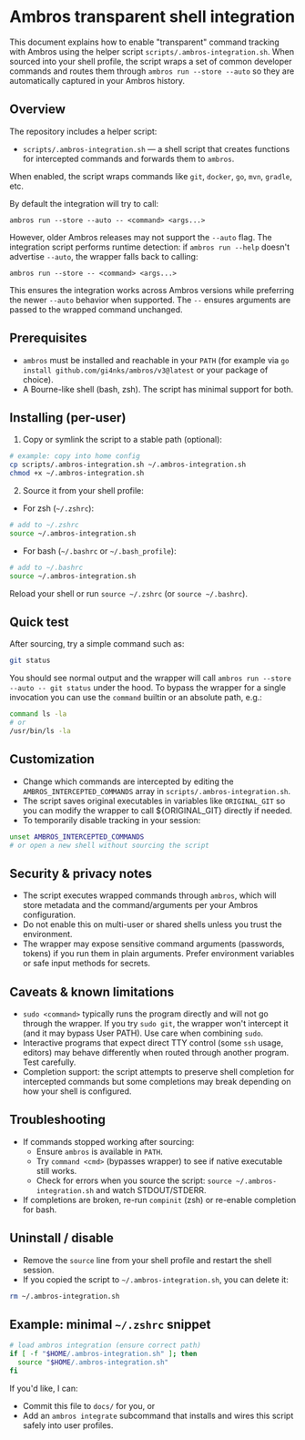 # Ambros transparent shell integration

This document explains how to enable "transparent" command tracking with Ambros using the helper script `scripts/.ambros-integration.sh`. When sourced into your shell profile, the script wraps a set of common developer commands and routes them through `ambros run --store --auto` so they are automatically captured in your Ambros history.

## Overview

The repository includes a helper script:
- `scripts/.ambros-integration.sh` — a shell script that creates functions for intercepted commands and forwards them to `ambros`.

When enabled, the script wraps commands like `git`, `docker`, `go`, `mvn`, `gradle`, etc.

By default the integration will try to call:

```
ambros run --store --auto -- <command> <args...>
```

However, older Ambros releases may not support the `--auto` flag. The integration script
performs runtime detection: if `ambros run --help` doesn't advertise `--auto`, the wrapper
falls back to calling:

```
ambros run --store -- <command> <args...>
```

This ensures the integration works across Ambros versions while preferring the newer `--auto`
behavior when supported. The `--` ensures arguments are passed to the wrapped command unchanged.

## Prerequisites

- `ambros` must be installed and reachable in your `PATH` (for example via `go install github.com/gi4nks/ambros/v3@latest` or your package of choice).
- A Bourne-like shell (bash, zsh). The script has minimal support for both.

## Installing (per-user)

1. Copy or symlink the script to a stable path (optional):
```bash
# example: copy into home config
cp scripts/.ambros-integration.sh ~/.ambros-integration.sh
chmod +x ~/.ambros-integration.sh
```

2. Source it from your shell profile:

- For zsh (`~/.zshrc`):
```bash
# add to ~/.zshrc
source ~/.ambros-integration.sh
```

- For bash (`~/.bashrc` or `~/.bash_profile`):
```bash
# add to ~/.bashrc
source ~/.ambros-integration.sh
```

Reload your shell or run `source ~/.zshrc` (or `source ~/.bashrc`).

## Quick test

After sourcing, try a simple command such as:
```bash
git status
```
You should see normal output and the wrapper will call `ambros run --store --auto -- git status` under the hood. To bypass the wrapper for a single invocation you can use the `command` builtin or an absolute path, e.g.:
```bash
command ls -la
# or
/usr/bin/ls -la
```

## Customization

- Change which commands are intercepted by editing the `AMBROS_INTERCEPTED_COMMANDS` array in `scripts/.ambros-integration.sh`.
- The script saves original executables in variables like `ORIGINAL_GIT` so you can modify the wrapper to call \${ORIGINAL_GIT} directly if needed.
- To temporarily disable tracking in your session:
```bash
unset AMBROS_INTERCEPTED_COMMANDS
# or open a new shell without sourcing the script
```

## Security & privacy notes

- The script executes wrapped commands through `ambros`, which will store metadata and the command/arguments per your Ambros configuration.
- Do not enable this on multi-user or shared shells unless you trust the environment.
- The wrapper may expose sensitive command arguments (passwords, tokens) if you run them in plain arguments. Prefer environment variables or safe input methods for secrets.

## Caveats & known limitations

- `sudo <command>` typically runs the program directly and will not go through the wrapper. If you try `sudo git`, the wrapper won't intercept it (and it may bypass User PATH). Use care when combining `sudo`.
- Interactive programs that expect direct TTY control (some `ssh` usage, editors) may behave differently when routed through another program. Test carefully.
- Completion support: the script attempts to preserve shell completion for intercepted commands but some completions may break depending on how your shell is configured.

## Troubleshooting

- If commands stopped working after sourcing:
  - Ensure `ambros` is available in `PATH`.
  - Try `command <cmd>` (bypasses wrapper) to see if native executable still works.
  - Check for errors when you source the script: `source ~/.ambros-integration.sh` and watch STDOUT/STDERR.
- If completions are broken, re-run `compinit` (zsh) or re-enable completion for bash.

## Uninstall / disable

- Remove the `source` line from your shell profile and restart the shell session.
- If you copied the script to `~/.ambros-integration.sh`, you can delete it:
```bash
rm ~/.ambros-integration.sh
```

## Example: minimal `~/.zshrc` snippet
```bash
# load ambros integration (ensure correct path)
if [ -f "$HOME/.ambros-integration.sh" ]; then
  source "$HOME/.ambros-integration.sh"
fi
```

If you'd like, I can:
- Commit this file to `docs/` for you, or
- Add an `ambros integrate` subcommand that installs and wires this script safely into user profiles.
